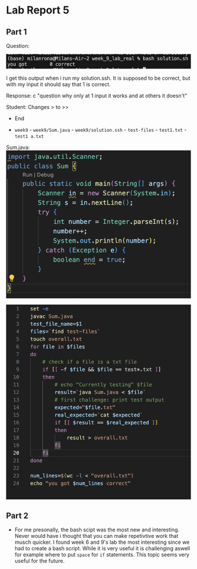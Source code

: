 # Lab Report 5


## Part 1

Question:

![Image1](abcd.png)

I get this output when i run my solution.ssh. It is supposed to be correct, but with my input it should say that 1 is correct.

Response:
c 
"question why only at 1 input it works and at others it doesn't"


Student:
Changes > to >>

- End


- `week9`
      - `week9/Sum.java`
      - `week9/solution.ssh`
      -  `test-files`
          - `test1.txt`
          - `test1 a.txt`


Sum.java: 
![Image](sum_file_week9.png)

![Image](solution_file_week9.png)




## Part 2

- For me presonally, the bash scipt was the most new and interesting. Never would have i thought that you can make repetivtive work that musch quicker. I found week 6 and 9's lab the most interesting since we had to create a bash script. While it is very useful it is challenging aswell for example where to put `space` for `if` statements. This topic seems very useful for the future.






